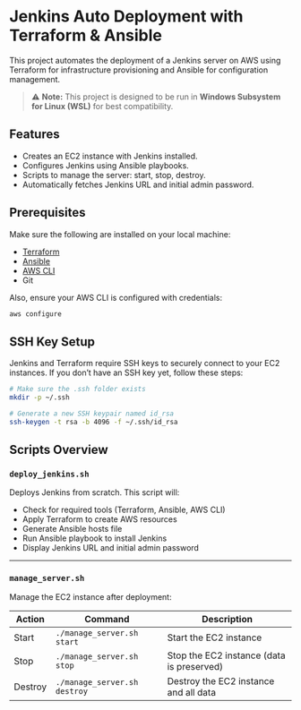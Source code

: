 # Jenkins Auto Deployment with Terraform & Ansible

This project automates the deployment of a Jenkins server on AWS using Terraform for infrastructure provisioning and Ansible for configuration management.


> ⚠️ **Note:** This project is designed to be run in **Windows Subsystem for Linux (WSL)** for best compatibility.


## Features
- Creates an EC2 instance with Jenkins installed.
- Configures Jenkins using Ansible playbooks.
- Scripts to manage the server: start, stop, destroy.
- Automatically fetches Jenkins URL and initial admin password.

## Prerequisites
Make sure the following are installed on your local machine:
- [Terraform](https://www.terraform.io/)
- [Ansible](https://www.ansible.com/)
- [AWS CLI](https://aws.amazon.com/cli/)
- Git

Also, ensure your AWS CLI is configured with credentials:

```bash
aws configure
```
## SSH Key Setup

Jenkins and Terraform require SSH keys to securely connect to your EC2 instances. If you don’t have an SSH key yet, follow these steps:

```bash
# Make sure the .ssh folder exists
mkdir -p ~/.ssh

# Generate a new SSH keypair named id_rsa
ssh-keygen -t rsa -b 4096 -f ~/.ssh/id_rsa
```

## Scripts Overview

### `deploy_jenkins.sh`
Deploys Jenkins from scratch. This script will:
- Check for required tools (Terraform, Ansible, AWS CLI)
- Apply Terraform to create AWS resources
- Generate Ansible hosts file
- Run Ansible playbook to install Jenkins
- Display Jenkins URL and initial admin password

---

### `manage_server.sh`
Manage the EC2 instance after deployment:

| Action  | Command                        | Description                              |
|---------|--------------------------------|------------------------------------------|
| Start   | `./manage_server.sh start`      | Start the EC2 instance                   |
| Stop    | `./manage_server.sh stop`       | Stop the EC2 instance (data is preserved) |
| Destroy | `./manage_server.sh destroy`    | Destroy the EC2 instance and all data   |
